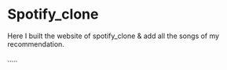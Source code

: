 # Spotify_clone
Here I built the website of spotify_clone &amp; add all the songs of my recommendation.

.....
